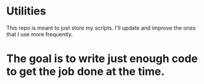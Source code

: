 # Utilities

This repo is meant to just store my scripts. I'll update and improve the ones that I use more frequently. 

# The goal is to write just enough code to get the job done at the time. #
